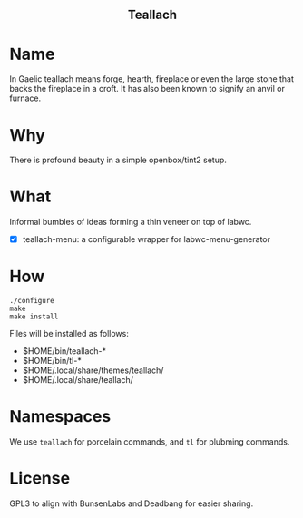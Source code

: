 <h2 align="center">Teallach</h2>

# Name

In Gaelic teallach means forge, hearth, fireplace or even the large stone that
backs the fireplace in a croft. It has also been known to signify an anvil or
furnace.

# Why

There is profound beauty in a simple openbox/tint2 setup.

# What

Informal bumbles of ideas forming a thin veneer on top of labwc.

- [x] teallach-menu: a configurable wrapper for labwc-menu-generator

# How

    ./configure
	make
	make install

Files will be installed as follows:

- $HOME/bin/teallach-*
- $HOME/bin/tl-*
- $HOME/.local/share/themes/teallach/
- $HOME/.local/share/teallach/

# Namespaces

We use `teallach` for porcelain commands, and `tl` for plubming commands.

# License

GPL3 to align with BunsenLabs and Deadbang for easier sharing.
